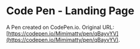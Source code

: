 # Code Pen - Landing Page

A Pen created on CodePen.io. Original URL: [https://codepen.io/Mimimatty/pen/qBayvYV](https://codepen.io/Mimimatty/pen/qBayvYV).


